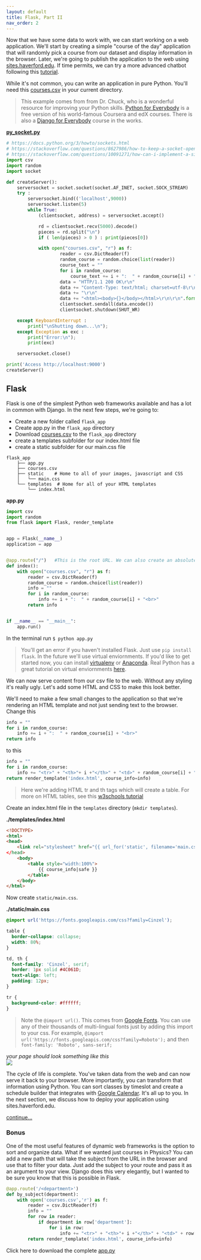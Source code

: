 ```yaml
---
layout: default
title: Flask, Part II
nav_order: 2
---
```



Now that we have some data to work with, we can start working on a web application. We'll start by creating a simple "course of the day" application that will randomly pick a course from our dataset and display information in the browser.  Later, we're going to publish the application to the web using [sites.haverford.edu](sites.haverford.edu).  If time permits, we can try a more advanced chatbot following this [tutorial](https://pusher.com/tutorials/chatbot-flask-dialogflow).   

While it's not common, you can write an application in pure Python.  You'll need this [courses.csv](https://github.com/HCDigitalScholarship/summer-django/raw/master/courses.csv) in your current directory. 
> This example comes from from Dr. Chuck, who is a wonderful resource for improving your Python skills. [Python for Everybody](https://www.py4e.com/) is a free version of his world-famous Coursera and edX courses.  There is also a [Django for Everybody](https://www.dj4e.com/) course in the works.

**[py_socket.py](https://raw.githubusercontent.com/HCDigitalScholarship/summer-django/master/flask_app/py_socket.py)**
```python
# https://docs.python.org/3/howto/sockets.html
# https://stackoverflow.com/questions/8627986/how-to-keep-a-socket-open-until-client-closes-it
# https://stackoverflow.com/questions/10091271/how-can-i-implement-a-simple-web-server-using-python-without-using-any-libraries
import csv
import random
import socket 

def createServer():
    serversocket = socket.socket(socket.AF_INET, socket.SOCK_STREAM)
    try :
        serversocket.bind(('localhost',9000))
        serversocket.listen(5)
        while True:
            (clientsocket, address) = serversocket.accept()

            rd = clientsocket.recv(5000).decode()
            pieces = rd.split("\n")
            if ( len(pieces) > 0 ) : print(pieces[0])

            with open("courses.csv", "r") as f:
                    reader = csv.DictReader(f)
                    random_course = random.choice(list(reader))
                    course_text = ""
                    for i in random_course:
                        course_text += i + ":  " + random_course[i] + "<br>"
                    data = "HTTP/1.1 200 OK\r\n"
                    data += "Content-Type: text/html; charset=utf-8\r\n"
                    data += "\r\n"
                    data += "<html><body>{}</body></html>\r\n\r\n".format(course_text)
                    clientsocket.sendall(data.encode())
                    clientsocket.shutdown(SHUT_WR)

    except KeyboardInterrupt :
        print("\nShutting down...\n");
    except Exception as exc :
        print("Error:\n");
        print(exc)

    serversocket.close()

print('Access http://localhost:9000')
createServer()
```

## Flask 
Flask is one of the simplest Python web frameworks available and has a lot in common with Django.
In the next few steps, we're going to: 
- Create a new folder called `flask_app`
- Create app.py in the `flask_app` directory
- Download [courses.csv](https://github.com/HCDigitalScholarship/summer-django/raw/master/courses.csv) to the `flask_app` directory
- create a templates subfolder  for our index.html file
- create a static subfolder for our main.css file

```
flask_app
    ├── app.py  
    ├── courses.csv
    ├── static    # Home to all of your images, javascript and CSS
    │   └── main.css
    └── templates  # Home for all of your HTML templates
        └── index.html
```

**app.py**
```python
import csv
import random
from flask import Flask, render_template


app = Flask(__name__)
application = app 


@app.route("/")   #This is the root URL. We can also create an absolute path @app.route("/about") or a relative one @app.route("/<user>")   
def index():
    with open("courses.csv", "r") as f:
        reader = csv.DictReader(f)
        random_course = random.choice(list(reader))
        info = ""
        for i in random_course:
            info += i + ":  " + random_course[i] + "<br>"
        return info


if __name__ == "__main__":
    app.run()
```

In the terminal run `$ python app.py`
> You'll get an error if you haven't installed Flask.  Just use `pip install flask`.  In the future we'll use virtual enviornments. If you'd like to get started now, you can install [virtualenv](https://virtualenv.pypa.io/en/latest/) or [Anaconda](https://www.anaconda.com/).  Real Python has a great tutorial on virtual enviornments [here](https://realpython.com/python-virtual-environments-a-primer/).    

We can now serve content from our csv file to the web.  Without any styling it's really ugly.  Let's add some HTML and CSS to make this look better.   

We'll need to make a few small changes to the application so that we're rendering an HTML template and not just sending text to the browser. Change this
```python
info = ""
for i in random_course:
    info += i + ":  " + random_course[i] + "<br>"
return info
```
to this
```python
info = ""
for i in random_course:
    info += "<tr>" + "<th>"+ i +"</th>" + "<td>" + random_course[i] + "</td>" + "</tr>"
return render_template('index.html', course_info=info)
```
> Here we're adding HTML tr and th tags which will create a table.  For more on HTML tables, see this [w3schools tutorial](https://www.w3schools.com/tags/tag_tr.asp) 

Create an index.html file in the `templates` directory (`mkdir templates`).  

**./templates/index.html**
```HTML
<!DOCTYPE>
<html>
<head>
    <link rel="stylesheet" href="{{ url_for('static', filename='main.css') }}" 
</head>
    <body>
        <table style="width:100%">
            {{ course_info|safe }}
        </table>
    </body>
</html>

```

Now create `static/main.css`.  

**./static/main.css**
```css
@import url('https://fonts.googleapis.com/css?family=Cinzel');

table {
  border-collapse: collapse;
  width: 80%;
}

td, th {
  font-family: 'Cinzel', serif;
  border: 1px solid #4C061D;
  text-align: left;
  padding: 12px;
}

tr {
  background-color: #ffffff;
}

```
> Note the `@import url()`. This comes from [Google Fonts](https://fonts.google.com/).  You can use any of their thousands of multi-lingual fonts just by adding this import to your css.  For example, `@import url('https://fonts.googleapis.com/css?family=Roboto');` and then `font-family: 'Roboto', sans-serif;`


*your page should look something like this*  
![](https://github.com/HCDigitalScholarship/summer-django/raw/master/flask_demo.png) 

The cycle of life is complete.  You've taken data from the web and can now serve it back to your browser. More importantly, you can transform that information using Python.  You can sort classes by timeslot and create a schedule builder that integrates with [Google Calendar](https://developers.google.com/calendar/quickstart/python). It's all up to you. In the next section, we discuss how to deploy your application using sites.haverford.edu. 

[continue...](https://hcdigitalscholarship.github.io/summer-django/flask_3.html)

### Bonus

One of the most useful features of dynamic web frameworks is the option to sort and organize data.  What if we wanted just courses in Physics?  You can add a new path that will take the subject from the URL in the browser and use that to filter your data. Just add the subject to your route and pass it as an argument to your view.  Django does this very elegantly, but I wanted to be sure you know that this is possible in Flask. 

```python
@app.route('/<department>')
def by_subject(department):
    with open('courses.csv','r') as f:
        reader = csv.DictReader(f) 
        info = ""
        for row in reader:
            if department in row['department']:
                for i in row:
                    info += "<tr>" + "<th>"+ i +"</th>" + "<td>" + row[i] + "</td>" + "</tr>"
        return render_template('index.html', course_info=info)
```
Click here to download the complete [app.py](https://raw.githubusercontent.com/HCDigitalScholarship/summer-django/master/flask_app/app.py)

